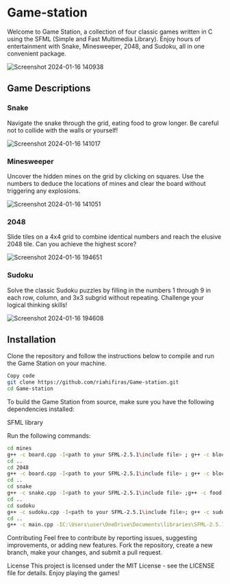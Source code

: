 # Game-station
Welcome to Game Station, a collection of four classic games written in C using the SFML (Simple and Fast Multimedia Library). Enjoy hours of entertainment with Snake, Minesweeper, 2048, and Sudoku, all in one convenient package.

![Screenshot 2024-01-16 140938](https://github.com/riahifiras/Game-station/assets/120566908/707c913a-bd3a-4177-83a0-56abf67d79df)

## Game Descriptions
### Snake
Navigate the snake through the grid, eating food to grow longer. Be careful not to collide with the walls or yourself!

![Screenshot 2024-01-16 141017](https://github.com/riahifiras/Game-station/assets/120566908/6d5ea2d6-2a9a-413d-838a-cda72475edfc)

### Minesweeper
Uncover the hidden mines on the grid by clicking on squares. Use the numbers to deduce the locations of mines and clear the board without triggering any explosions.

![Screenshot 2024-01-16 141051](https://github.com/riahifiras/Game-station/assets/120566908/6ea80b41-238e-4ed0-9b3b-e9a276614642)

### 2048
Slide tiles on a 4x4 grid to combine identical numbers and reach the elusive 2048 tile. Can you achieve the highest score?

![Screenshot 2024-01-16 194651](https://github.com/riahifiras/Game-station/assets/120566908/8175fc5a-067a-4060-969c-54808d7b9263)

### Sudoku
Solve the classic Sudoku puzzles by filling in the numbers 1 through 9 in each row, column, and 3x3 subgrid without repeating. Challenge your logical thinking skills!

![Screenshot 2024-01-16 194608](https://github.com/riahifiras/Game-station/assets/120566908/adf8ca25-a835-44fc-8870-cc18a65e1dfd)

## Installation
Clone the repository and follow the instructions below to compile and run the Game Station on your machine.

```bash
Copy code
git clone https://github.com/riahifiras/Game-station.git
cd Game-station
```

To build the Game Station from source, make sure you have the following dependencies installed:

SFML library

Run the following commands:
```bash
cd mines
g++ -c board.cpp -I<path to your SFML-2.5.1\include file> ; g++ -c block.cpp -I<path to your SFML-2.5.1\include file> ; g++ -c main.cpp -I<path to your SFML-2.5.1\include file> ; g++ board.o block.o main.o -o main -L<path to your SFML-2.5.1\lib file> -lsfml-graphics -lsfml-window -lsfml-system ; ./main
cd ..
cd 2048
g++ -c board.cpp -I<path to your SFML-2.5.1\include file> ; g++ -c block.cpp -I<path to your SFML-2.5.1\include file> ; g++ -c main.cpp -I<path to your SFML-2.5.1\include file> ; g++ board.o block.o main.o -o main -L<path to your SFML-2.5.1\lib file> -lsfml-graphics -lsfml-window -lsfml-system ; ./main
cd ..
cd snake
g++ -c snake.cpp -I<path to your SFML-2.5.1\include file> ;g++ -c food.cpp -I<path to your SFML-2.5.1\include file> ; g++ -c main.cpp -I<path to your SFML-2.5.1\include file> ; g++ snake.o food.o  main.o -o main -L<path to your SFML-2.5.1\lib file> -lsfml-graphics -lsfml-window -lsfml-system ; ./main
cd ..
cd sudoku
g++ -c sudoku.cpp -I<path to your SFML-2.5.1\include file>; g++ -c sudokuArray.cpp -I<path to your SFML-2.5.1\include file>; g++ -c main.cpp -I<path to your SFML-2.5.1\include file> ; g++ sudokuArray.o  sudoku.o  main.o -o main -L<path to your SFML-2.5.1\lib file> -lsfml-graphics -lsfml-window -lsfml-system ; ./main
cd ..
g++ -c main.cpp -IC:\Users\user\OneDrive\Documents\libraries\SFML-2.5.1\include; g++ main.o -o main -L<path to your SFML-2.5.1\lib file> -lsfml-graphics -lsfml-window -lsfml-system ; ./main
```

Contributing
Feel free to contribute by reporting issues, suggesting improvements, or adding new features. Fork the repository, create a new branch, make your changes, and submit a pull request.

License
This project is licensed under the MIT License - see the LICENSE file for details. Enjoy playing the games!

